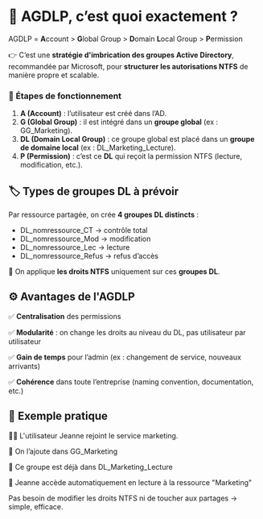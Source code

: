 # **🧠 AGDLP, c’est quoi exactement ?**

AGDLP = **A**ccount > **G**lobal Group > **D**omain **L**ocal Group > **P**ermission

👉 C’est une **stratégie d'imbrication des groupes Active Directory**, recommandée par Microsoft, pour **structurer les autorisations NTFS** de manière propre et scalable.



### **👤 Étapes de fonctionnement**

1.  **A (Account)** : l’utilisateur est créé dans l’AD.
2.  **G (Global Group)** : il est intégré dans un **groupe global** (ex : GG_Marketing).
3.  **DL (Domain Local Group)** : ce groupe global est placé dans un **groupe de domaine local** (ex : DL_Marketing_Lecture).
4.  **P (Permission)** : c’est ce **DL** qui reçoit la permission NTFS (lecture, modification, etc.).



## **🏷️ Types de groupes DL à prévoir**

Par ressource partagée, on crée **4 groupes DL distincts** :

- DL_nomressource_CT → contrôle total
- DL_nomressource_Mod → modification
- DL_nomressource_Lec → lecture
- DL_nomressource_Refus → refus d’accès

📌 On applique **les droits NTFS** uniquement sur ces **groupes DL**.



## **⚙️ Avantages de l'AGDLP**

✅ **Centralisation** des permissions

✅ **Modularité** : on change les droits au niveau du DL, pas utilisateur par utilisateur

✅ **Gain de temps** pour l’admin (ex : changement de service, nouveaux arrivants)

✅ **Cohérence** dans toute l’entreprise (naming convention, documentation, etc.)



## **🧪 Exemple pratique**

👩‍💼 L'utilisateur Jeanne rejoint le service marketing.

🔁 On l’ajoute dans GG_Marketing

🔁 Ce groupe est déjà dans DL_Marketing_Lecture

🔐 Jeanne accède automatiquement en lecture à la ressource "Marketing"

Pas besoin de modifier les droits NTFS ni de toucher aux partages → simple, efficace.

